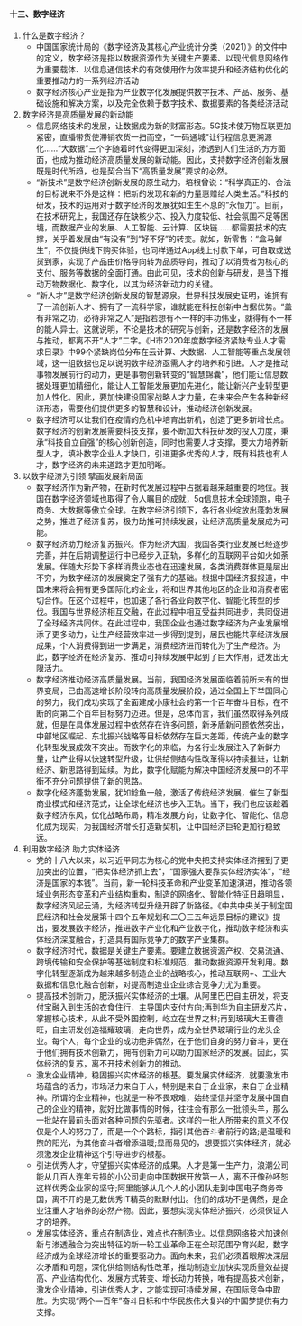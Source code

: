 #### 十三、数字经济

1. 什么是数字经济？
   - 中国国家统计局的《数字经济及其核心产业统计分类（2021）》的文件中的定义，数字经济是指以数据资源作为关键生产要素、以现代信息网络作为重要载体、以信息通信技术的有效使用作为效率提升和经济结构优化的重要推动力的一系列经济活动
   - 数字经济核心产业是指为产业数字化发展提供数字技术、产品、服务、基础设施和解决方案，以及完全依赖于数字技术、数据要素的各类经济活动
2. 数字经济是高质量发展的新动能
   - 信息网络技术的发展，让数据成为新的财富形态。5G技术使万物互联更加紧密，直播带货使滞销农货一扫而空，“一码通城”让行程信息更溯源化……“大数据”三个字随着时代变得更加深刻，渗透到人们生活的方方面面，也成为推动经济高质量发展的新动能。因此，支持数字经济创新发展既是时代所趋，也是契合当下“高质量发展”要求的必然。
   - “新技术”是数字经济创新发展的原生动力。培根曾说：“科学真正的、合法的目标说来不外是这样：把新的发现和新的力量惠赠给人类生活。”科技的研发，技术的运用对于数字经济的发展犹如生生不息的“永恒力”。目前，在技术研究上，我国还存在缺核少芯、投入力度较低、社会氛围不足等困境，而数据产业的发展、人工智能、云计算、区块链......都需要技术的支撑，关乎着发展由“有没有”到“好不好”的转变。就如，新零售：“盒马鲜生”，不仅提供线下购买体验，也同样通过App线上付款下单，可自取或送货到家，实现了产品由价格导向转为品质导向，推动了以消费者为核心的支付、服务等数据的全面打通。由此可见，技术的创新与研发，是当下推动万物数据化、数字化，以其为经济新动力的关键。
   - “新人才”是数字经济创新发展的智慧源泉。世界科技发展史证明，谁拥有了一流创新人才、拥有了一流科学家，谁就能在科技创新中占据优势。“盖有非常之功，必待非常之人”是指若想有不一样的丰功伟业，就得有不一样的能人异士。这就说明，不论是技术的研究与创新，还是数字经济的发展与推动，都离不开“人才”二字。《H市2020年度数字经济紧缺专业人才需求目录》中99个紧缺岗位分布在云计算、大数据、人工智能等重点发展领域，这一组数据也足以说明数字经济亟需人才的培养和引进。人才是推动事物发展前行的动力，更是事物创新转变的“智慧锦囊”，他们能让信息数据处理更加精细化，能让人工智能发展更加先进化，能让新兴产业转型更加人性化。因此，要加快建设国家战略人才力量，在未来会产生各种新经济形态，需要他们提供更多的智慧和设计，推动经济创新发展。
   - 数字经济可以让我们在疫情的危机中培育出新机，创造了更多新增长点。数字经济的创新发展需要科技支撑，要不断加大科技研发的投入力度，秉承“科技自立自强”的核心创新创造，同时也需要人才支撑，要大力培养新型人才，填补数字企业人才缺口，引进更多优秀的人才，既有科技也有人才，数字经济的未来道路才更加明晰。
3. 以数字经济为引领 擘画发展新局面
   - 数字经济作为新产物，在新时代发展过程中占据着越来越重要的地位。我国在数字经济领域也取得了令人瞩目的成就，5g信息技术全球领跑，电子商务、大数据等傲立全球。在数字经济引领下，各行各业绽放出蓬勃发展之势，推进了经济复苏，极力助推可持续发展，让经济高质量发展成为可能。
   - 数字经济助力经济复苏振兴。作为经济大国，我国各类行业发展已经逐步完善，并在后期调整运行中已经步入正轨，多样化的互联网平台如火如荼发展。伴随大形势下多样消费业态也在迅速发展，各类消费群体更是层出不穷，为数字经济的发展奠定了强有力的基础。根据中国经济报报道，中国未来将会拥有更多国际化的企业，将和世界其他地区的企业和消费者密切合作。在这个过程中，也加速了各行各业向数字化、智能化转型的步伐。我国与世界经济相互交融，在此过程中相互受益共同进步，共同促进了全球经济共同体。在此过程中，我国企业也通过数字经济为产业发展增添了更多动力，让生产经营效率进一步得到提到，居民也能共享经济发展成果，个人消费得到进一步满足，消费经济进而转化为了生产经济。为此，数字经济在经济复苏、推动可持续发展中起到了巨大作用，迸发出无限活力。
   - 数字经济推动经济高质量发展。当前，我国经济发展面临着前所未有的世界变局，已由高速增长阶段转向高质量发展阶段，通过全国上下举国同心的努力，我们成功实现了全面建成小康社会的第一个百年奋斗目标，在不断的向第二个百年目标努力迈进。但是，总体而言，我们虽然取得系列成就，但是在具体发展过程中依然存在许多问题，新矛盾新问题依然突出，中部地区崛起、东北振兴战略等目标依然存在巨大差距，传统产业的数字化转型发展成效不突出。而数字化的来临，为各行业发展注入了新鲜力量，让产业得以快速转型升级，让供给侧结构性改革得以持续推进，让新经济、新思路得到延续。为此，数字化赋能为解决中国经济发展中的不平衡不充分问题提供了新的思路。
   - 数字化经济蓬勃发展，犹如鲶鱼一般，激活了传统经济发展，催生了新型商业模式和经济范式，让全球化经济也步入正轨。当下，我们也应该趁着数字经济东风，优化战略布局，精准发展方向，让数字化、智能化、信息化成为现实，为我国经济增长打造新契机，让中国经济巨轮更加行稳致远。
4. 利用数字经济 助力实体经济
   - 党的十八大以来，以习近平同志为核心的党中央把支持实体经济摆到了更加突出的位置，“把实体经济抓上去”，“国家强大要靠实体经济实体”，“经济是国家的本钱”。当前，新一轮科技革命和产业变革加速演进，推动各领域业务形态变革和产业结构重构，制造的网络化、智能化特征日趋明显，数字经济风起云涌，为经济转型升级开辟了新路径。《中共中央关于制定国民经济和社会发展第十四个五年规划和二〇三五年远景目标的建议》提出，要发展数字经济，推进数字产业化和产业数字化，推动数字经济和实体经济深度融合，打造具有国际竞争力的数字产业集群。
   - 数字经济时代，数据是关键生产要素。要建立数据资源产权、交易流通、跨境传输和安全保护等基础制度和标准规范，推动数据资源开发利用。数字化转型逐渐成为越来越多制造企业的战略核心，推动互联网+、工业大数据和信息化融合创新，对提高制造业企业综合竞争力尤为重要。
   - 提高技术创新力，肥沃振兴实体经济的土壤。从阿里巴巴自主研发，将支付宝融入到生活的衣食住行，主导国内支付方向;再到华为自主研发芯片，掌握核心技术，从此不受外国控制，屹立在世界之林;再到玻璃大王曹德旺，自主研发创造福耀玻璃，走向世界，成为全世界玻璃行业的龙头企业。每个人，每个企业的成功绝非偶然，在于他们自身的努力奋斗，更在于他们拥有技术创新力，拥有创新力可以助力国家经济的发展。因此，实体经济的复苏，离不开技术创新力的推动。
   - 激发企业精神，稳固振兴实体经济的根基。要发展实体经济，就要激发市场蕴含的活力，市场活力来自于人，特别是来自于企业家，来自于企业精神。所谓的企业精神，也就是一种不畏艰难，始终坚信并坚守发展中国自己的企业的精神，就好比做事情的时候，往往会有那么一批领头羊，那么一批站在最前头面对各种问题的先驱者。这样的一批人所带来的意义不仅仅是个人的努力了，而是一个个路标，指引其他奋斗者前行的路;是温暖和煦的阳光，为其他奋斗者增添温暖;显而易见的，想要振兴实体经济，就必须激发企业精神这个引导进步的根基。
   - 引进优秀人才，守望振兴实体经济的成果。人才是第一生产力，浪潮公司能从几百人连年亏损的小公司走向中国数据开放第一人，离不开像孙呸恕这样优秀企业家的坚守;阿里能够从几个人的小团队走到中国电子商务帝国，离不开的是无数优秀IT精英的默默付出。他们的成功不是偶然，是企业注重人才培养的必然产物。因此，要想实现实体经济振兴，必须保证人才的培养。
   - 发展实体经济，重点在制造业，难点也在制造业。以信息网络技术加速创新与渗透融合为突出特征的新一轮工业革命正在全球范围孕育兴起，数字经济成为全球经济增长的重要驱动力。面向未来，我们必须着眼解决深层次矛盾和问题，深化供给侧结构性改革，推动制造业加快实现质量效益提高、产业结构优化、发展方式转变、增长动力转换，唯有提高技术创新，激发企业精神，引进优秀人才，才能实现可持续发展，在国际竞争中取胜。为实现“两个一百年”奋斗目标和中华民族伟大复兴的中国梦提供有力支撑。
